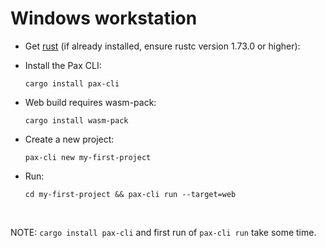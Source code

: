 # Windows workstation

- Get [rust](https://www.rust-lang.org/learn/get-started) (if already installed, ensure rustc version 1.73.0 or higher):

- Install the Pax CLI: 

  `cargo install pax-cli`

- Web build requires wasm-pack: 

  `cargo install wasm-pack`

- Create a new project:

  `pax-cli new my-first-project`

- Run: 

  `cd my-first-project && pax-cli run --target=web`

&nbsp;

NOTE: `cargo install pax-cli` and first run of `pax-cli run` take some time.

